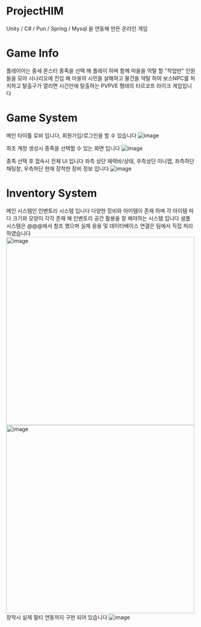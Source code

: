 # ProjectHIM
Unity / C# / Pun / Spring / Mysql 을 연동해 만든 온라인 게임

# Game Info
플레이어는 중세 몬스터 종족을 선택 해 플레이 하며
함께 마을을 약탈 할 "작업반" 인원들을 모아 시나리오에 진입 해
마을의 시민을 살해하고 물건을 약탈 하여
보스NPC를 처치하고 탈출구가 열리면 시간안에 탈출하는
PVPVE 형태의 타르코프 라이크 게임입니다



# Game System
메인 타이틀 로비 입니다, 회원가입/로그인을 할 수 있습니다
![image](https://github.com/jsh991226/ProjectHIM/assets/81565737/fc7ac30f-59b2-4bb8-acbd-60997db4e828)

최초 계정 생성시 종족을 선택할 수 있는 화면 입니다
![image](https://github.com/jsh991226/ProjectHIM/assets/81565737/d64e7832-b9d1-4955-9c83-addfaf400198)

종족 선택 후 접속시 전체 UI 입니다
좌측 상단 체력바/상태, 우측상단 미니맵, 좌측하단 채팅창, 우측하단 현재 장착한 장비 정보 입니다
![image](https://github.com/jsh991226/ProjectHIM/assets/81565737/fc4a4864-44cb-46d1-8c76-7ab7b465e2a0)

# Inventory System
<div>
  메인 시스템인 인벤토리 시스템 입니다
  다양한 장비와 아이템이 존재 하며 각 아이템 마다 크기와 모양이 각각 존재 해 인벤토리 공간 활용을 잘 해야하는 시스템 입니다
  샘플 시스템은 @@@에서 참조 했으며
  실제 응용 및 데이터베이스 연결은 팀에서 직접 처리 하였습니다
</div>
<div>
<img width="500" align="left" alt="image" src="https://github.com/jsh991226/ProjectHIM/assets/81565737/19d429d6-1394-4c14-9ba9-ecd56d6b7977">
<img width="500" align="left" alt="image" src="https://github.com/jsh991226/ProjectHIM/assets/81565737/80828b24-7a53-41f1-bc22-3b4c27a70cff">
</div>

장착시 실제 멀티 연동까지 구현 되어 있습니다
![image](https://github.com/jsh991226/ProjectHIM/assets/81565737/b8045897-b1c7-4ae4-99fc-ab3a550b0bd5)
